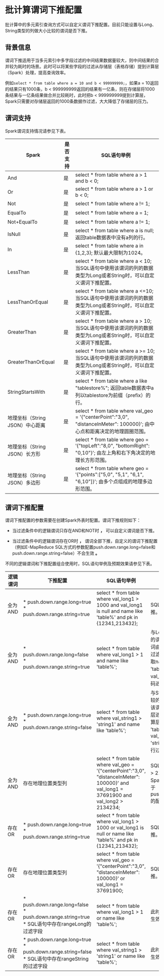 批计算谓词下推配置 
==============================

批计算中的多元索引查询方式可以自定义谓词下推配置。目前只能设置与Long、String类型的列做大小比较的谓词是否下推。

背景信息 
-------------------------

谓词下推适用于当多元索引中多字段过滤的中间结果数据量较大，则中间结果的合并较为耗时的场景。此时可以将某些字段的过滤从存储层（表格存储）提到计算层（Spark）处理，提高查询效率。

例如`select * from table where a = 10 and b < 999999999;`，如果a = 10返回的结果只有1000条，b \< 999999999返回的结果有一亿条，则在存储层将1000条结果与一亿条结果做合并比较耗时，此时把b \< 999999999提到计算层，Spark只需要对存储层返回的1000条数据作过滤，大大降低了存储层的压力。

谓词支持 
-------------------------

Spark谓词支持情况请参见下表。


|         Spark         | 是否支持 |                                                           SQL语句举例                                                           |
|-----------------------|------|-----------------------------------------------------------------------------------------------------------------------------|
| And                   | 是    | select \* from table where a \> 1 and b \< 0;                                                                               |
| Or                    | 是    | select \* from table where a \> 1 or b \< 0;                                                                                |
| Not                   | 是    | select \* from table where a != 1;                                                                                          |
| EqualTo               | 是    | select \* from table where a = 1;                                                                                           |
| Not+EqualTo           | 是    | select \* from table where a != 1;                                                                                          |
| IsNull                | 是    | select \* from table where a is null; 返回table数据表中没有a列的行。                                                    |
| In                    | 是    | select \* from table where a in {1,2,3}; 默认最大限制为1024。                                                       |
| LessThan              | 是    | select \* from table where a \< 10; 当SQL语句中使用该谓词的列的数据类型为Long或者String时，可以自定义谓词下推配置。                          |
| LessThanOrEqual       | 是    | select \* from table where a \<=10; 当SQL语句中使用该谓词的列的数据类型为Long或者String时，可以自定义谓词下推配置。                          |
| GreaterThan           | 是    | select \* from table where a \> 10; 当SQL语句中使用该谓词的列的数据类型为Long或者String时，可以自定义谓词下推配置。                          |
| GreaterThanOrEqual    | 是    | select \* from table where a \>= 10; 当SQL语句中使用该谓词的列的数据类型为Long或者String时，可以自定义谓词下推配置。                         |
| StringStartsWith      | 是    | select \* from table where a like "tablestore%";  返回table数据表中a列以tablestore为前缀（prefix）的行。                    |
| 地理坐标（String JSON）中心距离 | 是    | select \* from table where  val_geo = '{"centerPoint":"3,0", "distanceInMeter": 100000}'; 由中心点和距离决定的地理圆圈范围。 |
| 地理坐标（String JSON）长方形  | 是    | select \* from table where geo = '{"topLeft":"8,0", "bottomRight": "0,10"}';  由左上角和右下角决定的地理长方形范围。           |
| 地理坐标（String JSON）多边形  | 是    | select \* from table where geo = '{"points":\["5,0", "5,1", "6,1", "6,10"\]}';  由多个点组成的地理多边形范围。             |





谓词下推配置 
---------------------------

谓词下推配置的参数需要在创建Spark外表时配置。谓词下推规则如下：

* 当过滤条件中的逻辑谓词只存在AND和NOT时 **，** 可以自定义谓词是否下推。

  

* 当过滤条件中的逻辑谓词存在OR时 **，** 谓词全部下推，自定义的谓词下推配置（例如E-MapReduce SQL方式的参数配置push.down.range.long=false和push.down.range.string=false）不会生效 **。**

  




不同的逻辑谓词和下推配置组合使用时，SQL语句举例及预期效果请参见下表。


| 逻辑谓词  |                                                                                                       下推配置                                                                                                       |                                                                   SQL语句举例                                                                   |                                                             预期效果                                                             |
|-------|------------------------------------------------------------------------------------------------------------------------------------------------------------------------------------------------------------------|---------------------------------------------------------------------------------------------------------------------------------------------|------------------------------------------------------------------------------------------------------------------------------|
| 全为AND | * push.down.range.long=true   * push.down.range.string=true                                                                   | select \* from table where val_long1 \>  1000 and val_long1 is null and name like 'table%' and pk in {12341,213432};                        | SQL正常。 谓词全部下推。                                                                                               |
| 全为AND | * push.down.range.long=false   * push.down.range.string=true                                                                  | select \* from table where val_long1 \> 1 and name like 'table%';                                                                           | 与Long类型做大小比较的谓词不会下推。 该谓词由Spark计算层进行过滤，Spark计算层获取name like 'table%'的数据，val_long1 \> 1由业务代码进行过滤。               |
| 全为AND | * push.down.range.long=true   * push.down.range.string=false                                                                  | select \* from table where val_string1 \> 'string1' and name like 'table%';                                                                 | 与String类型做大小比较的谓词都不会下推。 该谓词交由Spark计算层进行过滤，Spark计算层获取name like 'table%'的数据，val_string1 \> 'string1'由业务代码进行过滤。 |
| 全为AND | 存在地理位置类型列                                                                                                                                                                                                        | select \* from table where val_geo = '{"centerPoint":"3,0", "distanceInMeter": 100000}' and val_long1 =  37691900 and val_long2 \> 2134234; | SQL正常。 val_long2 \> 2134234能否由Spark计算层过滤取决于push.down.range.long的配置。                                          |
| 存在OR  | * push.down.range.long=true   * push.down.range.string=true                                                                   | select \* from table where val_long1 \> 1000 or val_long1 is null or name like 'table%' and pk in {12341,213432};                           | SQL正常。 谓词全部下推。                                                                                               |
| 存在OR  | 存在地理位置类型列                                                                                                                                                                                                        | select \* from table where val_geo = '{"centerPoint":"3,0", "distanceInMeter": 100000}' or val_long1 =  37691900;                           | SQL正常。 谓词全部下推。                                                                                               |
| 存在OR  | * push.down.range.long=false   * push.down.range.string=true   * SQL语句中存在rangeLong的过滤字段      | select \* from table where val_long1 \> 1 or name like 'table%';                                                                            | 此时自定义谓词配置不生效，谓词全部下推。                                                                                                         |
| 存在OR  | * push.down.range.long=true   * push.down.range.string=false   * SQL语句中存在rangeString的过滤字段    | select \* from table where val_string1 \> 'string1' or name like 'table%';                                                                  | 此时自定义谓词配置不生效，谓词全部下推。                                                                                                         |



